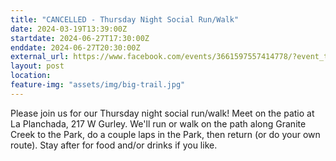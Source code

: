 ```yaml
---
title: "CANCELLED - Thursday Night Social Run/Walk"
date: 2024-03-19T13:39:00Z
startdate: 2024-06-27T17:30:00Z
enddate: 2024-06-27T20:30:00Z
external_url: https://www.facebook.com/events/3661597557414778/?event_time_id=3661597650748102
layout: post
location: 
feature-img: "assets/img/big-trail.jpg"
---
```


Please join us for our Thursday night social run/walk! Meet on the patio at La Planchada, 217 W Gurley.  We'll run or walk on the path along Granite Creek to the Park, do a couple laps in the Park, then return (or do your own route).  Stay after for food and/or drinks if you like.<br>
  <br>
  
